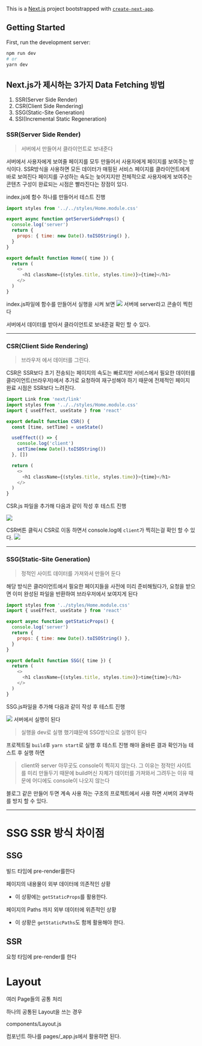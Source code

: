 This is a [Next.js](https://nextjs.org/) project bootstrapped with [`create-next-app`](https://github.com/vercel/next.js/tree/canary/packages/create-next-app).

## Getting Started

First, run the development server:

```bash
npm run dev
# or
yarn dev
```

## Next.js가 제시하는 3가지 Data Fetching 방법

1. SSR(Server Side Render)
2. CSR(Client Side Rendering)
3. SSG(Static-Site Generation)
4. SSI(Incremental Static Regeneration)

### SSR(Server Side Render)

> 서버에서 만들어서 클라이언트로 보내준다

서버에서 사용자에게 보여줄 페이지를 모두 만들어서 사용자에게 페이지를 보여주는 방식이다.
SSR방식을 사용하면 모든 데이터가 매핑된 서비스 페이지를 클라이언트에게 바로 보여진다 페이지를 구성하는 속도는 늦어지지만 전체적으로 사용자에게 보여주는 콘텐츠 구성이 완료되는 시점은 빨라진다는 장점이 있다.

index.js에 함수 하나를 만들어서 테스트 진행

```javascript
import styles from '../../styles/Home.module.css'

export async function getServerSideProps() {
  console.log('server')
  return {
    props: { time: new Date().toISOString() },
  }
}

export default function Home({ time }) {
  return (
    <>
      <h1 className={(styles.title, styles.time)}>{time}</h1>
    </>
  )
}
```

index.js파일에 함수를 만들어서 실행을 시켜 보면
![](blob:https://velog.io/a38747f3-e953-4a2b-b9b9-897b11306dec)
서버에 server라고 콘솔이 찍힌다

서버에서 데이터를 받아서 클라이언트로 보내준걸 확인 할 수 있다.

---

### CSR(Client Side Rendering)

> 브라우저 에서 데이터를 그린다.

CSR은 SSR보다 초기 전송되는 페이지의 속도는 빠르지만 서비스에서 필요한 데이터를 클라이언트(브라우저)에서 추가로 요청하여 재구성해야 하기 때문에 전제적인 페이지 완료 시점은 SSR보다 느려진다.

```javascript
import Link from 'next/link'
import styles from '../../styles/Home.module.css'
import { useEffect, useState } from 'react'

export default function CSR() {
  const [time, setTime] = useState()

  useEffect(() => {
    console.log('client')
    setTime(new Date().toISOString())
  }, [])

  return (
    <>
      <h1 className={(styles.title, styles.time)}>{time}</h1>
    </>
  )
}
```

CSR.js 파일을 추가해 다음과 같이 작성 후 테스트 진행

![](https://velog.velcdn.com/images/itkdgus489/post/d8b803bf-226e-4da7-bb55-365fa334957e/image.png)

CSR버튼 클릭시 CSR로 이동 하면서 console.log에 `client`가 찍히는걸 확인 할 수 있다.
![](https://velog.velcdn.com/images/itkdgus489/post/6b0dc6b4-aa35-42a9-beaf-d22f6137d0db/image.png)

---

### SSG(Static-Site Generation)

> 정적인 사이트 데이터를 가져와서 만들어 둔다

해당 방식은 클라이언트에서 필요한 페이지들을 사전에 미리 준비해뒀다가, 요청을 받으면 이미 완성된 파일을 반환하여 브라우저에서 보여지게 된다

```javascript
import styles from '../styles/Home.module.css'
import { useEffect, useState } from 'react'

export async function getStaticProps() {
  console.log('server')
  return {
    props: { time: new Date().toISOString() },
  }
}

export default function SSG({ time }) {
  return (
    <>
      <h1 className={(styles.title, styles.time)}>time{time}</h1>
    </>
  )
}
```

SSG.js파일을 추가해 다음과 같이 작성 후 테스트 진행

![](https://velog.velcdn.com/images/itkdgus489/post/59e197c4-990e-4366-bda3-2b76fcc4ecf3/image.png)
서버에서 실행이 된다

> 실행을 dev로 실행 했기떄문에 SSG방식으로 실행이 된다

프로젝트릴 `build`후 `yarn start`로 실행 후 테스트 진행 해야 올바른 결과 확인가능
테스트 후 실행 하면

> client와 server 아무곳도 console이 찍히지 않는다. 그 이유는 정적인 사이트를 미리 만들두기 때문에 build머신 자체가 데이터를 가져와서 그려두는 이유 때문에 어디에도 console이 나오지 않는다

블로그 같은 만들어 두면 계속 사용 하는 구조의 프로젝트에서 사용 하면 서버의 과부하를 방지 할 수 있다.

---

# SSG SSR 방식 차이점

## SSG

빌드 타임에 pre-render를한다

페이지의 내용물이 외부 데이터에 의존적인 상황

- 이 상황에는 `getStaticProps`를 활용한다.

페이지의 Paths 까지 외부 데이터에 위존적인 상황

- 이 상황은 `getStaticPaths`도 함께 활용해야 한다.

## SSR

요청 타임에 pre-render를 한다

# Layout

여러 Page들의 공통 처리

하나의 공통된 Layout을 쓰는 경우

components/Layout.js

컴포넌트 하나를 pages/\_app.js에서 활용하면 된다.
